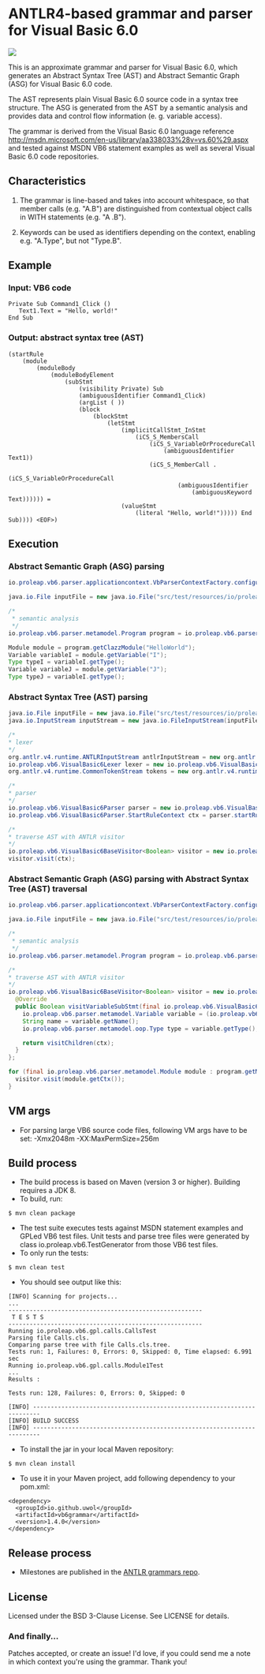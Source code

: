ANTLR4-based grammar and parser for Visual Basic 6.0
====================================================

<a href="https://travis-ci.org/uwol/vb6grammar"><img src="https://api.travis-ci.org/uwol/vb6grammar.png"></a>

This is an approximate grammar and parser for Visual Basic 6.0, which generates an 
Abstract Syntax Tree (AST) and Abstract Semantic Graph (ASG) for Visual Basic 6.0 code.

The AST represents plain Visual Basic 6.0 source code in a syntax tree structure. 
The ASG is generated from the AST by a semantic analysis and provides data and control 
flow information (e. g. variable access).

The grammar is derived from the Visual Basic 6.0 language reference
http://msdn.microsoft.com/en-us/library/aa338033%28v=vs.60%29.aspx
and tested against MSDN VB6 statement examples as well as several Visual
Basic 6.0 code repositories.


Characteristics
---------------

1. The grammar is line-based and takes into account whitespace, so that
   member calls (e.g. "A.B") are distinguished from contextual object calls
   in WITH statements (e.g. "A .B").

2. Keywords can be used as identifiers depending on the context, enabling
   e.g. "A.Type", but not "Type.B".


Example
-------

### Input: VB6 code

```
Private Sub Command1_Click ()
   Text1.Text = "Hello, world!"
End Sub
```

### Output: abstract syntax tree (AST)

```
(startRule
	(module
		(moduleBody
			(moduleBodyElement
				(subStmt
					(visibility Private) Sub
					(ambiguousIdentifier Command1_Click)
					(argList ( ))
					(block
						(blockStmt
							(letStmt
								(implicitCallStmt_InStmt
									(iCS_S_MembersCall
										(iCS_S_VariableOrProcedureCall
											(ambiguousIdentifier Text1))
										(iCS_S_MemberCall .
											(iCS_S_VariableOrProcedureCall
												(ambiguousIdentifier
													(ambiguousKeyword Text)))))) =
								(valueStmt
									(literal "Hello, world!"))))) End Sub)))) <EOF>)
```


Execution
---------

### Abstract Semantic Graph (ASG) parsing

```java
io.proleap.vb6.parser.applicationcontext.VbParserContextFactory.configureDefaultApplicationContext();

java.io.File inputFile = new java.io.File("src/test/resources/io/proleap/vb6/gpl/parser/HelloWorld.cls");

/*
 * semantic analysis
 */
io.proleap.vb6.parser.metamodel.Program program = io.proleap.vb6.parser.applicationcontext.VbParserContext.getInstance().getParserRunner().analyzeFile(inputFile);

Module module = program.getClazzModule("HelloWorld");
Variable variableI = module.getVariable("I");
Type typeI = variableI.getType();
Variable variableJ = module.getVariable("J");
Type typeJ = variableI.getType();
```

### Abstract Syntax Tree (AST) parsing

```java
java.io.File inputFile = new java.io.File("src/test/resources/io/proleap/vb6/gpl/HelloWorld.cls");
java.io.InputStream inputStream = new java.io.FileInputStream(inputFile);

/*
* lexer
*/
org.antlr.v4.runtime.ANTLRInputStream antlrInputStream = new org.antlr.v4.runtime.ANTLRInputStream(inputStream);
io.proleap.vb6.VisualBasic6Lexer lexer = new io.proleap.vb6.VisualBasic6Lexer(antlrInputStream);
org.antlr.v4.runtime.CommonTokenStream tokens = new org.antlr.v4.runtime.CommonTokenStream(lexer);

/*
* parser
*/
io.proleap.vb6.VisualBasic6Parser parser = new io.proleap.vb6.VisualBasic6Parser(tokens);
io.proleap.vb6.VisualBasic6Parser.StartRuleContext ctx = parser.startRule();

/*
* traverse AST with ANTLR visitor
*/
io.proleap.vb6.VisualBasic6BaseVisitor<Boolean> visitor = new io.proleap.vb6.VisualBasic6BaseVisitor<Boolean>();
visitor.visit(ctx);
```

### Abstract Semantic Graph (ASG) parsing with Abstract Syntax Tree (AST) traversal

```java
io.proleap.vb6.parser.applicationcontext.VbParserContextFactory.configureDefaultApplicationContext();

java.io.File inputFile = new java.io.File("src/test/resources/io/proleap/vb6/gpl/parser/HelloWorld.cls");

/*
 * semantic analysis
 */
io.proleap.vb6.parser.metamodel.Program program = io.proleap.vb6.parser.applicationcontext.VbParserContext.getInstance().getParserRunner().analyzeFile(inputFile);

/*
* traverse AST with ANTLR visitor
*/
io.proleap.vb6.VisualBasic6BaseVisitor<Boolean> visitor = new io.proleap.vb6.VisualBasic6BaseVisitor<Boolean>() {
  @Override
  public Boolean visitVariableSubStmt(final io.proleap.vb6.VisualBasic6Parser.VariableSubStmtContext ctx) {
    io.proleap.vb6.parser.metamodel.Variable variable = (io.proleap.vb6.parser.metamodel.Variable) io.proleap.vb6.parser.applicationcontext.VbParserContext.getInstance().getASGElementRegistry().getASGElement(ctx);
    String name = variable.getName();
    io.proleap.vb6.parser.metamodel.oop.Type type = variable.getType();

    return visitChildren(ctx);
  }
};

for (final io.proleap.vb6.parser.metamodel.Module module : program.getModules()) {
  visitor.visit(module.getCtx());
}
```


VM args
-------

* For parsing large VB6 source code files, following VM args have to be set: -Xmx2048m -XX:MaxPermSize=256m


Build process
-------------

* The build process is based on Maven (version 3 or higher). Building requires a JDK 8.
* To build, run:

```
$ mvn clean package
```

* The test suite executes tests against MSDN statement examples and GPLed VB6 test files. Unit tests and parse tree files were generated by class io.proleap.vb6.TestGenerator from those VB6 test files.
* To only run the tests:

```
$ mvn clean test
```

* You should see output like this:

```
[INFO] Scanning for projects...
...
-------------------------------------------------------
 T E S T S
-------------------------------------------------------
Running io.proleap.vb6.gpl.calls.CallsTest
Parsing file Calls.cls.
Comparing parse tree with file Calls.cls.tree.
Tests run: 1, Failures: 0, Errors: 0, Skipped: 0, Time elapsed: 6.991 sec
Running io.proleap.vb6.gpl.calls.Module1Test
...
Results :

Tests run: 128, Failures: 0, Errors: 0, Skipped: 0

[INFO] ------------------------------------------------------------------------
[INFO] BUILD SUCCESS
[INFO] ------------------------------------------------------------------------
```

* To install the jar in your local Maven repository:

```
$ mvn clean install
```

* To use it in your Maven project, add following dependency to your pom.xml:

```
<dependency>
  <groupId>io.github.uwol</groupId>
  <artifactId>vb6grammar</artifactId>
  <version>1.4.0</version>
</dependency>
```


Release process
---------------

* Milestones are published in the [ANTLR grammars repo](https://github.com/antlr/grammars-v4).


License
-------

Licensed under the BSD 3-Clause License. See LICENSE for details.

### And finally...

Patches accepted, or create an issue!
I'd love, if you could send me a note in which context you're using the grammar. Thank you!

